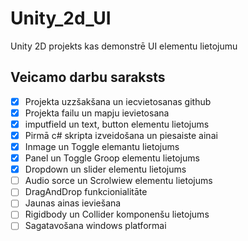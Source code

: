 # Unity_2d_UI
Unity 2D projekts kas demonstrē UI elementu lietojumu
## Veicamo darbu saraksts
- [x] Projekta uzzšakšana un iecvietosanas github
- [x] Projekta failu un mapju ievietosana
- [x] imputfield un text, button elementu lietojums
- [x] Pirmā c# skripta izveidošana un piesaiste ainai
- [x]  Inmage un Toggle elemantu lietojums
- [x]  Panel un Toggle Groop elementu lietojums
- [x]  Dropdown  un slider elementu lietojums
- [ ]  Audio sorce un Scrolwiew elementu lietojums
- [ ]  DragAndDrop funkcionialitāte
- [ ]  Jaunas ainas ieviešana
- [ ]  Rigidbody un Collider komponenšu lietojums
- [ ]  Sagatavošana windows platformai
